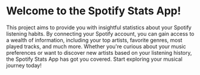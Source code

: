 # Welcome to the Spotify Stats App!
This project aims to provide you with insightful statistics about your Spotify listening habits. By connecting your Spotify account, you can gain access to a wealth of information, including your top artists, favorite genres, most played tracks, and much more. Whether you're curious about your music preferences or want to discover new artists based on your listening history, the Spotify Stats App has got you covered. Start exploring your musical journey today!